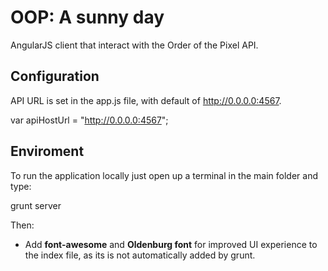 OOP: A sunny day
=============

AngularJS client that interact with the Order of the Pixel API.


Configuration
-------------

API URL is set in the app.js file, with default of http://0.0.0.0:4567.

var apiHostUrl = "http://0.0.0.0:4567";



Enviroment
----------


To run the application locally just open up a terminal in the main folder and type:

grunt server


Then: 

* Add **font-awesome** and **Oldenburg font** for improved UI experience to the index file, as its is not automatically added by grunt.
  
    <link rel="stylesheet" href="bower_components/font-awesome/css/font-awesome.css" />
    <link href='http://fonts.googleapis.com/css?family=Oldenburg' rel='stylesheet' type='text/css'>
    
